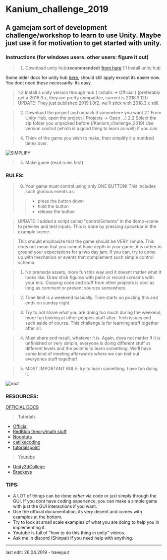 # Kanium_challenge_2019
A gamejam sort of development challenge/workshop to learn to use Unity. Maybe just use it for motivation to get started with unity.
---

### Instructions (for windows users. other users: figure it out)

> 1. Download unity hub(**recommended**) [from here](https://unity3d.com/get-unity/download)
> 1.1 Install unity hub

Some older docs for unity hub [here](https://docs.google.com/document/d/10Z9lsSVKfrr4agsquOlUs5s1wlfK7Kng95hLQovGDfk/edit), should still apply except its easier now. You dont need these necessarily. Its easy.

> 1.2 Install a unity version through hub ( Installs -> Official )
> (preferably get a 2018.3.x, they are pretty compatible, current is 2018.3.12f)
> UPDATE: They just published 2019.1.0f2, we'll stick with 2018.3.x still.

> 2. Download the project and unpack it somewhere you want
> 2.1 From Unity Hub, open the project ( Projects -> Open ...)
> 2.2 Select the zip folder you unpacked before (/Kanium_challenge_2019)
> Use version control (which is a good thing to learn as well) if you can.

> 4. Think of the game you wish to make, then simplify it a hundred times over. 

![SIMPLIFY](https://media0.giphy.com/media/IHnROpQICe4kE/giphy.gif?cid=790b76115cb70f3c43726e732e1794be)

> 5. Make game (read rules first)


### RULES:
> 0. Your game must control using only ONE BUTTON! This includes such glorious events as: 
>> - press the button down
>> - hold the button
>> - release the button

> UPDATE: I added a script called "controlSchema" in the demo-scene to preview and test inputs. This is done by pressing spacebar in the example scene.

> This should emphasize that the game should be VERY simple. This does not mean that you cannot have depth in your game, it is rather to ground your expectations for a two day jam. If you can, try to come up with mechanics or events that complement such simple control schema.

> 1. No premade assets, more fun this way and it doesnt matter what it looks like. Draw stick figures with paint or record screams with your mic. Copying code and stuff from other projects is cool as long as comment or present sources somewhere.

> 2. Time limit is a weekend basically. Time starts on posting this and ends on sunday night.

> 3. Try to not share what you are doing too much during the weekend, more fun looking at other peoples stuff after. Tech issues and such aside of course. This challenge is for learning stuff together after all.

> 4. Must share end result, whatever it is. Again, does not matter if it is unfinished or very simple, everyone is doing different stuff at different levels and the point is to learn something. We'll have some kind of meeting afterwards where we can test out everyones stuff together!

> 5. MOST IMPORTANT RULE: try to learn something, have fun doing it.


![root](https://media1.tenor.com/images/8a322e94bdb253a5fb42d010480d0163/tenor.gif?itemid=5104276)

### RESOURCES:
[OFFICIAL DOCS](https://docs.unity3d.com/Manual/index.html)

> Tutorials 
* [Official](https://unity3d.com/learn/tutorials)
* [RedBlob theory/math stuff](https://www.redblobgames.com/)
* [Noobtuts](https://noobtuts.com/unity)
* [catlikecoding](https://catlikecoding.com/unity/tutorials/)
* [tutorialspoint](https://www.tutorialspoint.com/unity/index.htm)

> Youtube
* [Unity3dCollege](https://www.youtube.com/channel/UCX_b3NNQN5bzExm-22-NVVg)
* [Brackeys](https://www.youtube.com/user/Brackeys)

### TIPS:

* A LOT of things can be done _either_ via code or just simply through the GUI. If you dont have coding experience, you can make a simple game with just the GUI interactions if you want.
* Use the official documentation, its very decent and comes with examples at the bottom.
* Try to look at small scale examples of what you are doing to help you in implementing it.
* Youtube is full of "how to do this thing in unity" videos.
* Ask me in discord (Shinpai) if you need help with anything.
---
last edit: 26.04.2019 - haeejuut
